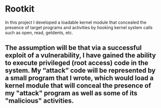 # Rootkit


In this project I developed a loadable kernel module that concealed the presence of target programs and activities by hooking kernel system calls such as open, read, getdents, etc.

## The assumption will be that via a successful exploit of a vulnerability, I have gained the ability to execute privileged (root access) code in the system. My “attack” code will be represented by a small program that I wrote, which would load a kernel module that will conceal the presence of my "attack" program as well as some of its "malicious" activities.

